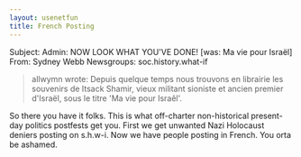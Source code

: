 ```yaml
---
layout: usenetfun
title: French Posting
---
```



 Subject: Admin: NOW LOOK WHAT YOU'VE DONE! [was: Ma vie pour Israël]
From: Sydney Webb 
Newsgroups: soc.history.what-if
> allwymn wrote:
> Depuis quelque temps nous trouvons en librairie les souvenirs de
> Itsack Shamir, vieux militant sioniste et ancien premier d'Israël, sous
> le titre 'Ma vie pour Israêl'.
>
So there you have it folks. This is what off-charter non-historical
present-day politics postfests get you. First we get unwanted Nazi
Holocaust deniers posting on s.h.w-i. Now we have people posting in
French.
You orta be ashamed.


   